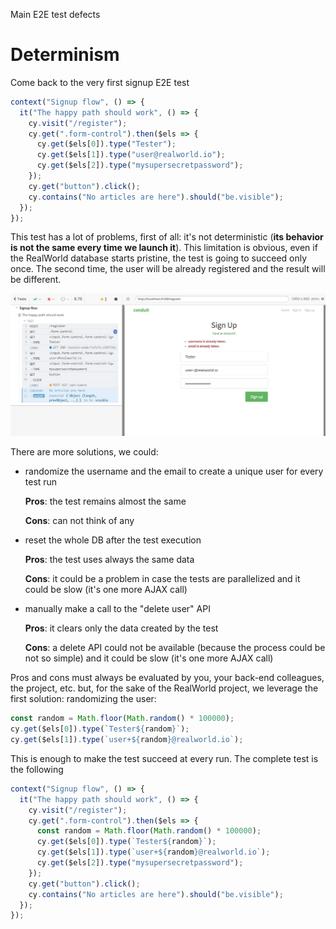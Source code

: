 Main E2E test defects

# Determinism

Come back to the very first signup E2E test

```js
context("Signup flow", () => {
  it("The happy path should work", () => {
    cy.visit("/register");
    cy.get(".form-control").then($els => {
      cy.get($els[0]).type("Tester");
      cy.get($els[1]).type("user@realworld.io");
      cy.get($els[2]).type("mysupersecretpassword");
    });
    cy.get("button").click();
    cy.contains("No articles are here").should("be.visible");
  });
});
```

This test has a lot of problems, first of all: it's not deterministic (**its behavior is not the same every time we launch it**). This limitation is obvious, even if the RealWorld database starts pristine, the test is going to succeed only once. The second time, the user will be already registered and the result will be different.

<img src="../assets/images/failure-second-time.jpg" alt="The test fails the second time" class="img-border"/>

There are more solutions, we could:

- randomize the username and the email to create a unique user for every test run

  **Pros**: the test remains almost the same

  **Cons**: can not think of any

- reset the whole DB after the test execution

  **Pros**: the test uses always the same data

  **Cons**: it could be a problem in case the tests are parallelized and it could be slow (it's one more AJAX call)

- manually make a call to the "delete user" API

  **Pros**: it clears only the data created by the test

  **Cons**: a delete API could not be available (because the process could be not so simple) and it could be slow (it's one more AJAX call)

Pros and cons must always be evaluated by you, your back-end colleagues, the project, etc. but, for the sake of the RealWorld project, we leverage the first solution: randomizing the user:

```js
const random = Math.floor(Math.random() * 100000);
cy.get($els[0]).type(`Tester${random}`);
cy.get($els[1]).type(`user+${random}@realworld.io`);
```

This is enough to make the test succeed at every run. The complete test is the following

```js
context("Signup flow", () => {
  it("The happy path should work", () => {
    cy.visit("/register");
    cy.get(".form-control").then($els => {
      const random = Math.floor(Math.random() * 100000);
      cy.get($els[0]).type(`Tester${random}`);
      cy.get($els[1]).type(`user+${random}@realworld.io`);
      cy.get($els[2]).type("mysupersecretpassword");
    });
    cy.get("button").click();
    cy.contains("No articles are here").should("be.visible");
  });
});
```
